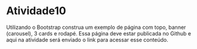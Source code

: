 # Atividade10
Utilizando o Bootstrap construa um exemplo de página com topo, banner (carousel), 3 cards e rodapé. Essa página deve estar publicada no Github e aqui na atividade será enviado o link para acessar esse conteúdo.
